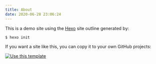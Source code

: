 ```yaml
---
title: About
date: 2020-06-28 23:06:24
---
```


This is a demo site using the [Hexo](https://hexo.io) site outline generated by:

```sh
$ hexo init
```

If you want a site like this, you can copy it to your own GitHub projects:

[![Use this template](https://img.shields.io/badge/Use_this_template-2ea44f?style=for-the-badge)](https://github.com/MichaelCurrin/hexo-quickstart/generate)
